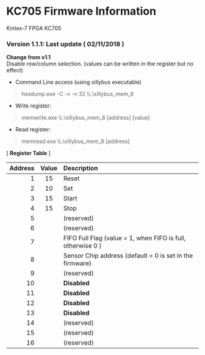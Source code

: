 # KC705 Firmware Information
Kintex\-7 FPGA KC705

### Version 1.1.1: Last update ( 02/11/2018 )

**Change from v1.1**  
Disable row/column selection. (values can be written in the 
register but no effect)  

* Command Line access (using xillybus executable)
> hexdump.exe \-C \-v \-n 32 \\\\.\\xillybus_mem_8

* Write register:
> memwrite.exe  \\\\.\\xillybus_mem_8  [address]  [value]

* Read register:
> memread.exe  \\\\.\\xillybus_mem_8  [address]

  
\[  **Register Table**  \]
  
| Address | Value | Description |
|--:|:--:|:--|
| 1       |  15   |  Reset      |
| 2       |  10   |  Set        |
| 3       |  15   |  Start      |
| 4       |  15   |  Stop       |
| 5       |       | (reserved)  |
| 6       |       | (reserved)  |
| 7     || FIFO Full Flag (value = 1, when FIFO is full, otherwise 0 ) |
| 8       |       |  Sensor Chip address (default = 0 is set in the firmware) |
| 9       |       | (reserved) |
| 10      |       | **Disabled**  |
| 11      |       | **Disabled**  |
| 12      |       | **Disabled**  |
| 13      |       |  **Disabled** |
| 14      |       | (reserved) |
| 15      |       | (reserved) |
| 16      |       | (reserved)|


